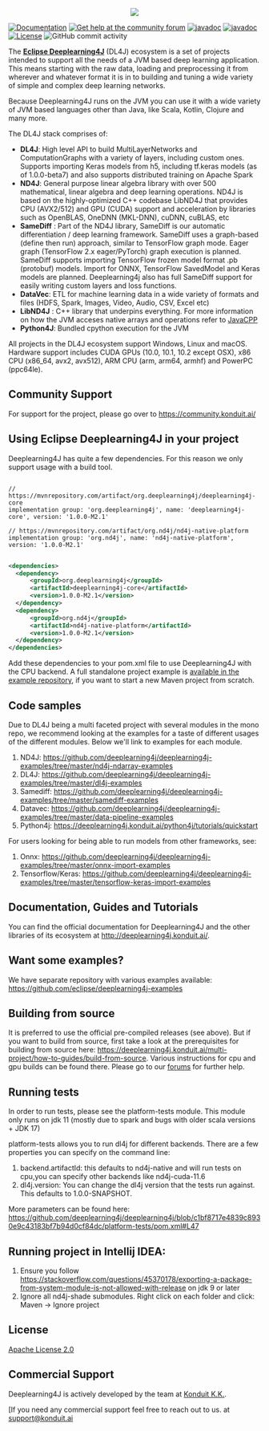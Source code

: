 <p align="center">
  <img src="https://www.zeljkoobrenovic.com/tools/tech/images/eclipse_deeplearning4j.png">
</p>

 [![Documentation](https://img.shields.io/badge/user-documentation-blue.svg)](https://deeplearning4j.konduit.ai/)
[![Get help at the community forum](https://img.shields.io/badge/Get%20Help-Community%20Forum-blue)](https://community.konduit.ai/)
[![javadoc](https://javadoc.io/badge2/org.deeplearning4j/deeplearning4j-nn/DL4J%20API%20Doc.svg)](https://javadoc.io/doc/org.deeplearning4j/deeplearning4j-nn)
[![javadoc](https://javadoc.io/badge2/org.nd4j/nd4j-api/ND4J%20API%20Doc.svg)](https://javadoc.io/doc/org.nd4j/nd4j-api)
[![License](https://img.shields.io/github/license/eclipse/deeplearning4j)](LICENSE)
![GitHub commit activity](https://img.shields.io/github/commit-activity/m/eclipse/deeplearning4j)


The **[Eclipse Deeplearning4J](https://deeplearning4j.konduit.ai/)** (DL4J) ecosystem is a set of projects intended to support all the needs of a JVM based deep learning application. This means starting with the raw data, loading and preprocessing it from wherever and whatever format it is in to building and tuning a wide variety of simple and complex deep learning networks. 

Because Deeplearning4J runs on the JVM you can use it with a wide variety of JVM based languages other than Java, like Scala, Kotlin, Clojure and many more. 

The DL4J stack comprises of:
- **DL4J**: High level API to build MultiLayerNetworks and ComputationGraphs with a variety of layers, including custom ones. Supports importing Keras models from h5, including tf.keras models (as of 1.0.0-beta7) and also supports distributed training on Apache Spark
- **ND4J**: General purpose linear algebra library with over 500 mathematical, linear algebra and deep learning operations. ND4J is based on the highly-optimized C++ codebase LibND4J that provides CPU (AVX2/512) and GPU (CUDA) support and acceleration by libraries such as OpenBLAS, OneDNN (MKL-DNN), cuDNN, cuBLAS, etc
- **SameDiff** : Part of the ND4J library, SameDiff is our automatic differentiation / deep learning framework. SameDiff uses a graph-based (define then run) approach, similar to TensorFlow graph mode. Eager graph (TensorFlow 2.x eager/PyTorch) graph execution is planned. SameDiff supports importing TensorFlow frozen model format .pb (protobuf) models. Import for ONNX, TensorFlow SavedModel and Keras models are planned. Deeplearning4j also has full SameDiff support for easily writing custom layers and loss functions.
- **DataVec**: ETL for machine learning data in a wide variety of formats and files (HDFS, Spark, Images, Video, Audio, CSV, Excel etc)
- **LibND4J** : C++ library that underpins everything. For more information on how the JVM acceses native arrays and operations refer to [JavaCPP](https://github.com/bytedeco/javacpp)
- **Python4J**: Bundled cpython execution for the JVM

All projects in the DL4J ecosystem support Windows, Linux and macOS. Hardware support includes CUDA GPUs (10.0, 10.1, 10.2 except OSX), x86 CPU (x86_64, avx2, avx512), ARM CPU (arm, arm64, armhf) and PowerPC (ppc64le).

## Community Support
For support for the project, please go over to https://community.konduit.ai/

## Using Eclipse Deeplearning4J in your project

Deeplearning4J has quite a few dependencies. For this reason we only support usage with a build tool.

```

// https://mvnrepository.com/artifact/org.deeplearning4j/deeplearning4j-core
implementation group: 'org.deeplearning4j', name: 'deeplearning4j-core', version: '1.0.0-M2.1'

// https://mvnrepository.com/artifact/org.nd4j/nd4j-native-platform
implementation group: 'org.nd4j', name: 'nd4j-native-platform', version: '1.0.0-M2.1'


```

```xml
<dependencies>
  <dependency>
      <groupId>org.deeplearning4j</groupId>
      <artifactId>deeplearning4j-core</artifactId>
      <version>1.0.0-M2.1</version>
  </dependency>
  <dependency>
      <groupId>org.nd4j</groupId>
      <artifactId>nd4j-native-platform</artifactId>
      <version>1.0.0-M2.1</version>
  </dependency>
</dependencies>
```

Add these dependencies to your pom.xml file to use Deeplearning4J with the CPU backend. A full standalone project example is [available in the example repository](https://github.com/eclipse/deeplearning4j-examples), if you want to start a new Maven project from scratch.

## Code samples

Due to DL4J being a multi faceted project
with several modules in the mono repo, we recommend looking at the examples
for a taste of different usages of the different modules. Below
we'll link to examples for each module.

1. ND4J: https://github.com/deeplearning4j/deeplearning4j-examples/tree/master/nd4j-ndarray-examples
2. DL4J: https://github.com/deeplearning4j/deeplearning4j-examples/tree/master/dl4j-examples
3. Samediff: https://github.com/deeplearning4j/deeplearning4j-examples/tree/master/samediff-examples
4. Datavec: https://github.com/deeplearning4j/deeplearning4j-examples/tree/master/data-pipeline-examples
5. Python4j: https://deeplearning4j.konduit.ai/python4j/tutorials/quickstart


For users looking for being able to run models from other frameworks, see:
1. Onnx: https://github.com/deeplearning4j/deeplearning4j-examples/tree/master/onnx-import-examples
2. Tensorflow/Keras: https://github.com/deeplearning4j/deeplearning4j-examples/tree/master/tensorflow-keras-import-examples


## Documentation, Guides and Tutorials
You can find the official documentation for Deeplearning4J and the other libraries of its ecosystem at http://deeplearning4j.konduit.ai/.

## Want some examples?
We have separate repository with various examples available: https://github.com/eclipse/deeplearning4j-examples

## Building from source
It is preferred to use the official pre-compiled releases (see above). But if you want to build from source, first take a look at the prerequisites for building from source here: https://deeplearning4j.konduit.ai/multi-project/how-to-guides/build-from-source. Various instructions for cpu and gpu builds can be found there. Please go to our [forums](https://community.konduit.ai/) for further help.


## Running tests

In order to run tests, please see the platform-tests module.
This module only runs on jdk 11 (mostly due to spark and bugs with older scala versions + JDK 17)

platform-tests allows you to run dl4j for different backends.
There are a few properties you can specify on the command line:
1. backend.artifactId: this defaults to nd4j-native and will run tests on cpu,you can specify other backends like nd4j-cuda-11.6
2. dl4j.version: You can change the dl4j version that the tests run against. This defaults to 1.0.0-SNAPSHOT.

More parameters can be found here:
https://github.com/deeplearning4j/deeplearning4j/blob/c1bf8717e4839c8930e9c43183bf7b94d0cf84dc/platform-tests/pom.xml#L47





## Running project in Intellij IDEA:
1. Ensure you follow https://stackoverflow.com/questions/45370178/exporting-a-package-from-system-module-is-not-allowed-with-release on jdk 9 or later
2. Ignore all nd4j-shade submodules. Right click on each folder and click: Maven -> Ignore project


## License

[Apache License 2.0](LICENSE)


## Commercial Support
Deeplearning4J is actively developed by the team at [Konduit K.K.](https://konduit.ai). 

[If you need any commercial support feel free to reach out to us. at [support@konduit.ai](mailto:support@konduit.ai)  

